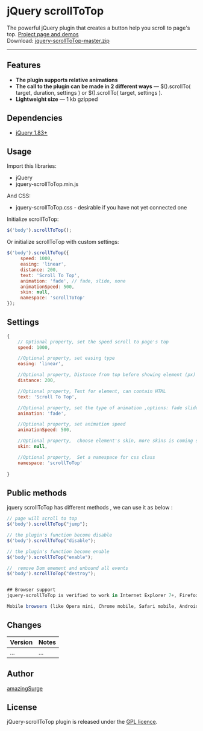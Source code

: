 # jQuery scrollToTop

The powerful jQuery plugin that creates a button help you  scroll to page's top. <a href="http://amazingsurge.github.io/jquery-scrollToTop/">Project page and demos</a><br />
Download: <a href="https://github.com/amazingSurge/jquery-scrollToTop/archive/master.zip">jquery-scrollToTop-master.zip</a>

***

## Features

* **The plugin supports relative animations**
* **The call to the plugin can be made in 2 different ways** — $().scrollTo( target, duration, settings ) or $().scrollTo( target, settings ). 
* **Lightweight size** — 1 kb gzipped
## Dependencies
* <a href="http://jquery.com/" target="_blank">jQuery 1.83+</a>

## Usage

Import this libraries:
* jQuery
* jquery-scrollToTop.min.js

And CSS:
* jquery-scrollToTop.css - desirable if you have not yet connected one

Initialize scrollToTop:
```javascript
$('body').scrollToTop();
```

Or initialize scrollToTop with custom settings:
```javascript
$('body').scrollToTop({
     speed: 1000,
     easing: 'linear',
	 distance: 200,
	 text: 'Scroll To Top',
	 animation: 'fade', // fade, slide, none
	 animationSpeed: 500,
	 skin: null,
	 namespace: 'scrollToTop'
});
```



## Settings

```javascript
{
    // Optional property, set the speed scroll to page's top
    speed: 1000,

    //Optional property, set easing type
    easing: 'linear', 

    //Optional property, Distance from top before showing element (px)
    distance: 200,

    //Optional property, Text for element, can contain HTML
    text: 'Scroll To Top',

    //Optional property, set the type of animation ,options: fade slide none
    animation: 'fade',

    //Optional property, set animation speed
    animationSpeed: 500,

    //Optional property,  choose element's skin, more skins is coming soon
    skin: null,

    //Optional property,  Set a namespace for css class
    namespace: 'scrollToTop'
      
}
```

## Public methods

jquery scrollToTop has different methods , we can use it as below :
```javascript
// page will scroll to top
$('body').scrollToTop("jump");

// the plugin's function become disable
$('body').scrollToTop("disable");

// the plugin's function become enable
$('body').scrollToTop("enable");

//  remove Dom emement and unbound all events 
$('body').scrollToTop("destroy");


## Browser support
jquery-scrollToTop is verified to work in Internet Explorer 7+, Firefox 2+, Opera 9+, Google Chrome and Safari browsers. Should also work in many others.

Mobile browsers (like Opera mini, Chrome mobile, Safari mobile, Android browser and others) is coming soon.
```

## Changes

| Version | Notes                                                            |
|---------|------------------------------------------------------------------|
|     ... | ...                                                              |


## Author
[amazingSurge](http://amazingSurge.com)

## License
jQuery-scrollToTop plugin is released under the <a href="https://github.com/amazingSurge/jquery-scrollToTop/blob/master/LICENCE.GPL" target="_blank">GPL licence</a>.


